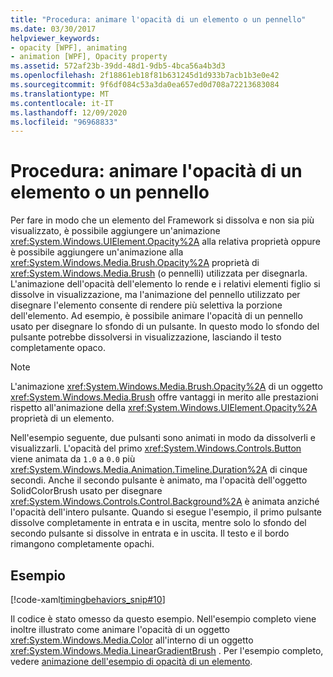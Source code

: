 ```yaml
---
title: "Procedura: animare l'opacità di un elemento o un pennello"
ms.date: 03/30/2017
helpviewer_keywords:
- opacity [WPF], animating
- animation [WPF], Opacity property
ms.assetid: 572af23b-39dd-48d1-9db5-4bca56a4b3d3
ms.openlocfilehash: 2f18861eb18f81b631245d1d933b7acb1b3e0e42
ms.sourcegitcommit: 9f6df084c53a3da0ea657ed0d708a72213683084
ms.translationtype: MT
ms.contentlocale: it-IT
ms.lasthandoff: 12/09/2020
ms.locfileid: "96968833"
---
```

# <a name="how-to-animate-the-opacity-of-an-element-or-brush"></a>Procedura: animare l'opacità di un elemento o un pennello
Per fare in modo che un elemento del Framework si dissolva e non sia più visualizzato, è possibile aggiungere un'animazione <xref:System.Windows.UIElement.Opacity%2A> alla relativa proprietà oppure è possibile aggiungere un'animazione alla <xref:System.Windows.Media.Brush.Opacity%2A> proprietà di <xref:System.Windows.Media.Brush> (o pennelli) utilizzata per disegnarla. L'animazione dell'opacità dell'elemento lo rende e i relativi elementi figlio si dissolve in visualizzazione, ma l'animazione del pennello utilizzato per disegnare l'elemento consente di rendere più selettiva la porzione dell'elemento. Ad esempio, è possibile animare l'opacità di un pennello usato per disegnare lo sfondo di un pulsante. In questo modo lo sfondo del pulsante potrebbe dissolversi in visualizzazione, lasciando il testo completamente opaco.  
  
> [!NOTE]
> L'animazione <xref:System.Windows.Media.Brush.Opacity%2A> di un oggetto <xref:System.Windows.Media.Brush> offre vantaggi in merito alle prestazioni rispetto all'animazione della <xref:System.Windows.UIElement.Opacity%2A> proprietà di un elemento.  
  
 Nell'esempio seguente, due pulsanti sono animati in modo da dissolverli e visualizzarli. L'opacità del primo <xref:System.Windows.Controls.Button> viene animata da `1.0` a `0.0` più <xref:System.Windows.Media.Animation.Timeline.Duration%2A> di cinque secondi. Anche il secondo pulsante è animato, ma l'opacità dell'oggetto SolidColorBrush usato per disegnare <xref:System.Windows.Controls.Control.Background%2A> è animata anziché l'opacità dell'intero pulsante. Quando si esegue l'esempio, il primo pulsante dissolve completamente in entrata e in uscita, mentre solo lo sfondo del secondo pulsante si dissolve in entrata e in uscita. Il testo e il bordo rimangono completamente opachi.  
  
## <a name="example"></a>Esempio  
 [!code-xaml[timingbehaviors_snip#10](~/samples/snippets/csharp/VS_Snippets_Wpf/timingbehaviors_snip/CSharp/OpacityAnimationExample.xaml#10)]  
  
 Il codice è stato omesso da questo esempio. Nell'esempio completo viene inoltre illustrato come animare l'opacità di un oggetto <xref:System.Windows.Media.Color> all'interno di un oggetto <xref:System.Windows.Media.LinearGradientBrush> .  Per l'esempio completo, vedere [animazione dell'esempio di opacità di un elemento](https://github.com/Microsoft/WPF-Samples/tree/master/Animation/OpacityAnimation).
